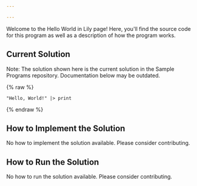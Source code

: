 ```yaml
---

---
```


Welcome to the Hello World in Lily page! Here, you'll find the source code for this program as well as a description of how the program works.

## Current Solution

Note: The solution shown here is the current solution in the Sample Programs repository. Documentation below may be outdated.

{% raw %}

```Lily
"Hello, World!" |> print

```

{% endraw %}

## How to Implement the Solution

No how to implement the solution available. Please consider contributing.

## How to Run the Solution

No how to run the solution available. Please consider contributing.